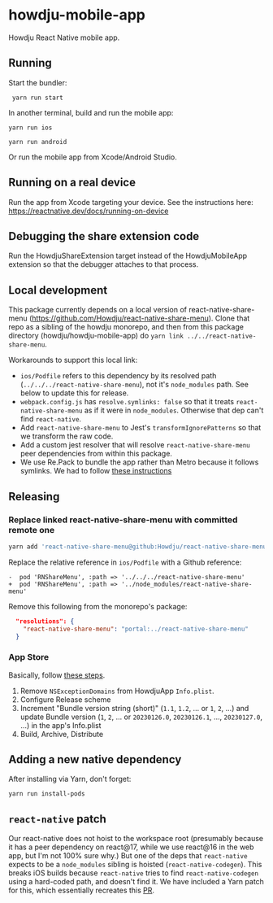 # howdju-mobile-app

Howdju React Native mobile app.

## Running

Start the bundler:

```shell
 yarn run start
```

In another terminal, build and run the mobile app:

```shell
yarn run ios
```

```shell
yarn run android
```

Or run the mobile app from Xcode/Android Studio.

## Running on a real device

Run the app from Xcode targeting your device. See the instructions here:
<https://reactnative.dev/docs/running-on-device>

## Debugging the share extension code

Run the HowdjuShareExtension target instead of the HowdjuMobileApp extension so
that the debugger attaches to that process.

## Local development

This package currently depends on a local version of react-native-share-menu
(<https://github.com/Howdju/react-native-share-menu>). Clone that repo as a
sibling of the howdju monorepo, and then from this package directory
(howdju/howdju-mobile-app) do `yarn link ../../react-native-share-menu`.

Workarounds to support this local link:

- `ios/Podfile` refers to this dependency by its resolved path
  (`../../../react-native-share-menu`), not it's `node_modules` path. See below
  to update this for release.
- `webpack.config.js` has `resolve.symlinks: false` so that
  it treats `react-native-share-menu` as if it were in `node_modules`. Otherwise
  that dep can't find `react-native`.
- Add `react-native-share-menu` to Jest's `transformIgnorePatterns` so that we
  transform the raw code.
- Add a custom jest resolver that will resolve `react-native-share-menu` peer
  dependencies from within this package.
- We use Re.Pack to bundle the app rather than Metro because it follows
  symlinks. We had to follow
  [these instructions](http://web.archive.org/web/20220724134937/https://re-pack.netlify.app/docs/getting-started/)

## Releasing

### Replace linked react-native-share-menu with committed remote one

```sh
yarn add 'react-native-share-menu@github:Howdju/react-native-share-menu#ff9c65e456cf80b23b881ed2e1247f14337260ec'
```

Replace the relative reference in `ios/Podfile` with a Github reference:

```Podfile
-  pod 'RNShareMenu', :path => '../../../react-native-share-menu'
+  pod 'RNShareMenu', :path => '../node_modules/react-native-share-menu'
```

Remove this following from the monorepo's package:

```json
  "resolutions": {
    "react-native-share-menu": "portal:../react-native-share-menu"
  }
```

### App Store

Basically, follow [these steps](https://reactnative.dev/docs/publishing-to-app-store).

1. Remove `NSExceptionDomains` from HowdjuApp `Info.plist`.
1. Configure Release scheme
1. Increment "Bundle version string (short)" (`1.1`, `1.2`, … or `1`, `2`, …) and update Bundle version (`1`, `2`,
   … or `20230126.0`, `20230126.1`, …, `20230127.0`, …) in
   the app's Info.plist
1. Build, Archive, Distribute

## Adding a new native dependency

After installing via Yarn, don't forget:

```shell
yarn run install-pods
```

## `react-native` patch

Our react-native does not hoist to the workspace root (presumably because it has a peer dependency
on react@17, while we use react@16 in the web app, but I'm not 100% sure why.) But one of the deps
that `react-native` expects to be a `node_modules` sibling is hoisted (`react-native-codegen`). This
breaks iOS builds because `react-native` tries to find `react-native-codegen` using a hard-coded
path, and doesn't find it. We have included a Yarn patch for this, which essentially recreates this
[PR](https://github.com/facebook/react-native/pull/35430/files).
